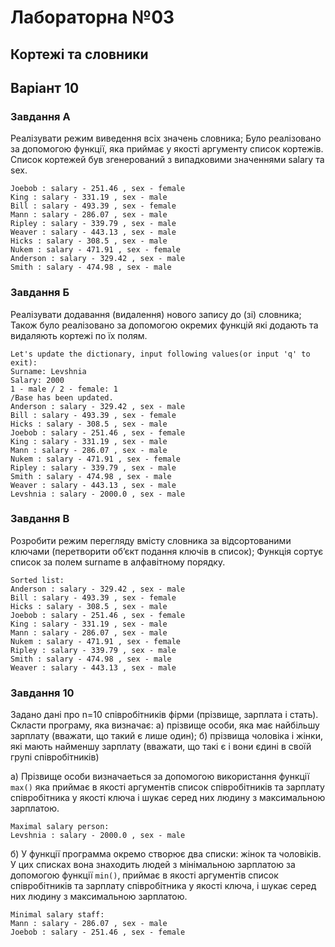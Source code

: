 # Лабораторна №03
## Кортежі та словники
## Варіант 10
### Завдання А
Реалізувати режим виведення всіх значень словника;
Було реалізовано за допомогою функції, яка приймає у якості аргументу список кортежів. Список кортежей був згенерований з випадковими значеннями salary та sex.
```
Joebob : salary - 251.46 , sex - female
King : salary - 331.19 , sex - male
Bill : salary - 493.39 , sex - female
Mann : salary - 286.07 , sex - male
Ripley : salary - 339.79 , sex - male
Weaver : salary - 443.13 , sex - male
Hicks : salary - 308.5 , sex - male
Nukem : salary - 471.91 , sex - female
Anderson : salary - 329.42 , sex - male
Smith : salary - 474.98 , sex - male
```
### Завдання Б
Реалізувати додавання (видалення) нового запису до (зі) словника;
Також було реалізовано за допомогою окремих функцій які додають та видаляють кортежі по їх полям.
```
Let's update the dictionary, input following values(or input 'q' to exit): 
Surname: Levshnia
Salary: 2000
1 - male / 2 - female: 1
/Base has been updated.
Anderson : salary - 329.42 , sex - male
Bill : salary - 493.39 , sex - female
Hicks : salary - 308.5 , sex - male
Joebob : salary - 251.46 , sex - female
King : salary - 331.19 , sex - male
Mann : salary - 286.07 , sex - male
Nukem : salary - 471.91 , sex - female
Ripley : salary - 339.79 , sex - male
Smith : salary - 474.98 , sex - male
Weaver : salary - 443.13 , sex - male
Levshnia : salary - 2000.0 , sex - male
```
### Завдання В
Розробити  режим перегляду вмісту словника за відсортованими ключами (перетворити об’єкт подання ключів в список);
Функція сортує список за полем surname в алфавітному порядку.
```
Sorted list:
Anderson : salary - 329.42 , sex - male
Bill : salary - 493.39 , sex - female
Hicks : salary - 308.5 , sex - male
Joebob : salary - 251.46 , sex - female
King : salary - 331.19 , sex - male
Mann : salary - 286.07 , sex - male
Nukem : salary - 471.91 , sex - female
Ripley : salary - 339.79 , sex - male
Smith : salary - 474.98 , sex - male
Weaver : salary - 443.13 , sex - male
```
### Завдання 10
Задано дані про n=10 співробітників фірми (прізвище, зарплата і стать). Скласти програму, яка визначає: а) прізвище особи, яка має найбільшу зарплату (вважати, що такий є лише один); б) прізвища чоловіка і жінки, які мають найменшу зарплату (вважати, що такі є і вони єдині в своїй групі співробітників)

 а) Прізвище особи визначаеться за допомогою використання функції `max()` яка приймає в якості аргументів список співробітників та зарплату співробітника у якості ключа і шукає серед них людину з максимальною зарплатою. 
```
Maximal salary person:
Levshnia : salary - 2000.0 , sex - male
```

б) У функції программа окремо створює два списки: жінок та чоловіків. У цих списках вона знаходить людей з мінімальною зарплатою за допомогою  функції `min()`,   приймає в якості аргументів список співробітників та зарплату співробітника у якості ключа, і шукає серед них людину з максимальною зарплатою.
```
Minimal salary staff:
Mann : salary - 286.07 , sex - male
Joebob : salary - 251.46 , sex - female
```
